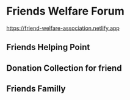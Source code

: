 # Friends Welfare Forum

https://friend-welfare-association.netlify.app



## Friends Helping Point

## Donation Collection for friend

## Friends Familly
